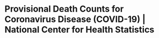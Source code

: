 # Provisional Death Counts for Coronavirus Disease (COVID-19) | National Center for Health Statistics